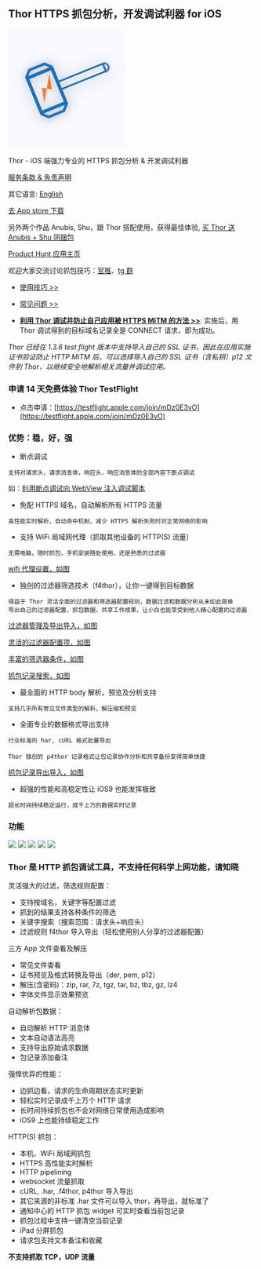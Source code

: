 ## Thor HTTPS 抓包分析，开发调试利器 for iOS

![](thor_logo.jpg)

Thor - iOS 端强力专业的 HTTPS 抓包分析 & 开发调试利器

[服务条款 & 免责声明](privacy/termsofservice-zh-Hans.md)

其它语言: [English](README.md)

[去 App store 下载](https://itunes.apple.com/app/id1210562295)

另外两个作品 Anubis, Shu，跟 Thor 搭配使用，获得最佳体验, [买 Thor 送 Anubis + Shu 同捆包](https://itunes.apple.com/app-bundle/id1379995720)


[Product Hunt 应用主页](https://www.producthunt.com/posts/thor)


欢迎大家交流讨论抓包技巧：[官推](https://twitter.com/thor_pixelcyber)、[tg 群](https://t.me/thorshu)<!--、[tg 频道](https://t.me/thornotice) -->

* [使用技巧 >>](tips-zh-Hans/dev_tip.md)
* [常见问题 >>](demo-zh-Hans/demo_list.md)

* [**利用 Thor 调试并防止自己应用被 HTTPS MiTM 的方法  >>**](tips-zh-Hans/ssl_pinning.md): 实施后，用 Thor 调试得到的目标域名记录全是 CONNECT 请求，即为成功。

*Thor 已经在 1.3.6 test flight 版本中支持导入自己的 SSL 证书，因此在应用实施证书验证防止 HTTP MiTM 后，可以选择导入自己的 SSL 证书（含私钥）p12 文件到 Thor，以继续安全地解析相关流量并调试应用。*


### 申请 14 天免费体验 Thor TestFlight

- 点击申请：[https://testflight.apple.com/join/mDz0E3vO](https://testflight.apple.com/join/mDz0E3vO)


### 优势：稳，好，强

- 断点调试
```
支持对请求头，请求消息体，响应头，响应消息体的全部内容下断点调试
```

如：[利用断点调试向 WebView 注入调试脚本](tips-zh-Hans/breakpoint.md)

- 免配 HTTPS 域名，自动解析所有 HTTPS 流量
```
高性能实时解析，自动命中机制，减少 HTTPS 解析失败时对正常网络的影响
```

- 支持 WiFi 局域网代理（抓取其他设备的 HTTP(S) 流量）
```
无需电脑，随时抓包，手机安装随处使用，还是熟悉的过滤器
```
[wifi 代理设置，如图](res/wifi_proxy.jpg)

<!-- ![](res/thumbnail/wifi_proxy.jpg) -->

- 独创的过滤器筛选技术（f4thor），让你一键得到目标数据
```
得益于 Thor 灵活全面的过滤器和筛选器配置规则，数据过滤和数据分析从未如此简单
导出自己的过滤器配置，抓包数据，共享工作成果，让小白也能享受到他人精心配置的过滤器
```
[过滤器管理及导出导入，如图](res/sessin_filter_export.jpg)

<!-- ![](res/thumbnail/sessin_filter_export.jpg) -->


[灵活的过滤器配置项，如图](res/session_filter.jpg)

<!-- ![](res/thumbnail/session_filter.jpg) -->


[丰富的筛选器条件，如图](res/packet_filter.jpg)

<!-- ![](res/thumbnail/packet_filter.jpg) -->


[抓包记录搜索，如图](res/search.jpg)

<!-- ![](res/thumbnail/search.jpg) -->



- 最全面的 HTTP body 解析，预览及分析支持
```
支持几乎所有常见文件类型的解析、解压缩和预览
```

- 全面专业的数据格式导出支持
```
行业标准的 har, cURL 格式批量导出

Thor 独创的 p4thor 记录格式让包记录协作分析和共享备份变得简单快捷
```
[抓包记录导出导入，如图](res/packet_export.jpg)

<!-- ![](res/thumbnail/packet_export.jpg) -->

- 超强的性能和高稳定性让 iOS9 也能发挥极致
```
超长时间持续稳定运行，成千上万的数据实时记录
```


### 功能

![](https://is1-ssl.mzstatic.com/image/thumb/Purple111/v4/61/0f/87/610f87ff-4c81-fcc3-4b38-58bce34eed9b/source/230x0w.jpg)
![](https://is5-ssl.mzstatic.com/image/thumb/Purple118/v4/0c/f7/b1/0cf7b1f4-9a19-271b-2172-8e3ec941c9af/source/230x0w.jpg)
![](https://is5-ssl.mzstatic.com/image/thumb/Purple128/v4/4b/f9/8f/4bf98ffb-1ab4-6d0b-2a04-1da90cdf6cd6/source/230x0w.jpg)
![](https://is1-ssl.mzstatic.com/image/thumb/Purple118/v4/b0/f2/44/b0f2446a-ca64-7d38-ec88-90b339b431f6/source/230x0w.jpg)
![](https://is3-ssl.mzstatic.com/image/thumb/Purple128/v4/19/a1/d0/19a1d063-2c53-1283-d123-1814e2ef082a/source/230x0w.jpg)



### Thor 是 HTTP 抓包调试工具，不支持任何科学上网功能，请知晓

灵活强大的过滤，筛选规则配置：
- 支持按域名，关键字等配置过滤
- 抓到的结果支持各种条件的筛选
- 关键字搜索（搜索范围：请求头+响应头）
- 过滤规则 f4thor 导入导出（轻松使用别人分享的过滤器配置）

三方 App 文件查看及解压
- 常见文件查看
- 证书预览及格式转换及导出（der, pem, p12）
- 解压(含密码)：zip, rar, 7z, tgz, tar, bz, tbz, gz, lz4
- 字体文件显示效果预览

自动解析包数据：
- 自动解析 HTTP 消息体
- 文本自动语法高亮
- 支持导出原始请求数据
- 包记录添加备注

强悍优异的性能：
- 边抓边看，请求的生命周期状态实时更新
- 轻松实时记录成千上万个 HTTP 请求
- 长时间持续抓包也不会对网络日常使用造成影响
- iOS9 上也能持续稳定工作

HTTP(S) 抓包：
- 本机、WiFi 局域网抓包
- HTTPS 高性能实时解析
- HTTP pipelining
- websocket 流量抓取
- cURL, .har, .f4thor, p4thor 导入导出
- 其它来源的非标准 .har 文件可以导入 thor，再导出，就标准了
- 通知中心的 HTTP 抓包 widget 可实时查看当前包记录
- 抓包过程中支持一键清空当前记录
- iPad 分屏抓包
- 请求包支持文本备注和收藏


**不支持抓取 TCP，UDP 流量**
